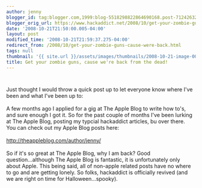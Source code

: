 ```yaml
---
author: jenny
blogger_id: tag:blogger.com,1999:blog-5518298822864690168.post-7124263257577635515
blogger_orig_url: https://www.hackaddict.net/2008/10/get-your-zombie-guns-cause-were-back.html
date: '2008-10-21T21:50:00.005-04:00'
layout: post
modified_time: '2008-10-21T21:59:37.275-04:00'
redirect_from: /2008/10/get-your-zombie-guns-cause-were-back.html
tags: null
thumbnail: '{{ site.url }}/assets/images/thumbnails/2008-10-21-image-0000.png'
title: Get your zombie guns, cause we're back from the dead!
---
```


<img alt="" border="0" id="BLOGGER_PHOTO_ID_5259791305829712738" src="{{ site.url }}/assets/images/2008-10-21-image-0000.png" style="margin: 0px auto 10px; display: block; text-align: center; "/><br/>Just thought I would throw a quick post up to let everyone know where I've been and what I've been up to:<br/><br/>A few months ago I applied for a gig at The Apple Blog to write how to's, and sure enough I got it.  So for the past couple of months I've been lurking at The Apple Blog, posting my typcial hackaddict articles, bu over there.  You can check out my Apple Blog posts here:<br/><br/>http://theappleblog.com/author/jenny/<br/><br/>So if it's so great at The Apple Blog, why I am back?  Good question...although The Apple Blog is fantastic, it is unfortunately only about Apple.  This being said, all of non-apple related posts have no where to go and are getting lonely.  So folks, hackaddict is officially revived (and we are right on time for Halloween...spooky).